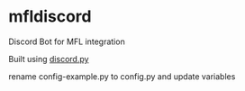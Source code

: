 # mfldiscord
Discord Bot for MFL integration


Built using [discord.py](https://github.com/Rapptz/discord.py)

rename config-example.py to config.py and update variables

